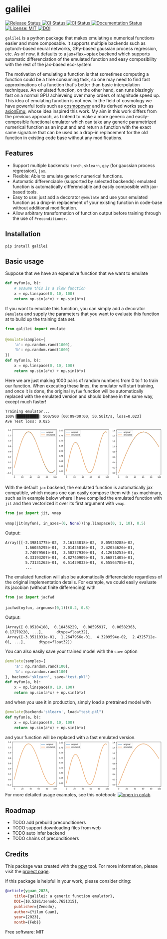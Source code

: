 # galilei
<a href="https://pypi.python.org/pypi/galilei">
    <img src="https://img.shields.io/pypi/v/galilei.svg"
        alt = "Release Status">
</a>
<a href="https://github.com/guanyilun/galilei/actions">
    <img src="https://github.com/guanyilun/galilei/actions/workflows/release.yml/badge.svg?branch=master" alt="CI Status">
</a>
<a href="https://github.com/guanyilun/galilei/actions">
    <img src="https://github.com/guanyilun/galilei/actions/workflows/dev.yml/badge.svg?branch=master" alt="CI Status">
</a>
<a href="https://guanyilun.github.io/galilei/">
    <img src="https://img.shields.io/website/https/guanyilun.github.io/galilei/index.html.svg?label=docs&down_message=unavailable&up_message=available" alt="Documentation Status">
</a>
<a href="https://opensource.org/licenses/MPL-2.0">
<img src="https://img.shields.io/badge/License-MIT-yellow.svg" alt="License: MIT">
</a>
<a href="https://zenodo.org/badge/latestdoi/594445054"><img src="https://zenodo.org/badge/594445054.svg" alt="DOI"></a>

`galilei` is a python package that makes emulating a numerical functions easier and more composable. It supports multiple backends such as pytorch-based neural networks, GPy-based gaussian process regression, etc. As of now, it defaults to a jax+flax+optax backend which supports automatic differenciation of the emulated function and easy composibility with the rest of the jax-based eco-system.

The motivation of emulating a function is that sometimes computing a function could be a time consuming task, so one may need to find fast approximations of a function that's better than basic interpolation techniques. An emulated function, on the other hand, can runs blazingly fast on a normal GPU achieveing over many orders of magnitude speed up. This idea of emulating function is not new. In the field of cosmology we have powerful tools such as
[cosmopower](https://github.com/alessiospuriomancini/cosmopower) and its derived works such as [axionEmu](https://github.com/keirkwame/axionEmu), whose idea inspired this work. My aim in this work differs from the previous approach, as I intend to make a more generic and easily-composible functional emulator which can take any generic parametrized numerical function as an input and and return a function with the exact same signature that can be used as a drop-in replacement for the old function in existing code base without any modifications.

## Features
- Support multiple backends: `torch`, `sklearn`, `gpy` (for gaussian process regression), `jax`.
- Flexible: Able to emulate generic numerical functions.
- Automatic differenciable (supported by selected backends): emulated function is automatically differenciable and easily composible with jax-based tools.
- Easy to use: just add a decorator `@emulate` and use your emulated function as a drop-in replacement of your existing function in code-base without additional modification.
- Allow arbitrary transformation of function output before training through the use of `Preconditioner`.


## Installation
```
pip install galilei
```

## Basic usage
Suppose that we have an expensive function that we want to emulate
```python
def myfun(a, b):
    # assume this is a slow function
    x = np.linspace(0, 10, 100)
    return np.sin(a*x) + np.sin(b*x)
```
If you want to emulate this function, you can simply add a decorator `@emulate` and supply the parameters that you want to evaluate this function at to build up the training data set.

```python
from galilei import emulate

@emulate(samples={
    'a': np.random.rand(1000),
    'b': np.random.rand(1000)
})
def myfun(a, b):
    x = np.linspace(0, 10, 100)
    return np.sin(a*x) + np.sin(b*x)
```
Here we are just making 1000 pairs of random numbers from 0 to 1 to train our function. When executing these lines, the emulator will start training, and once it is done, the original `myfun` function will be automatically replaced with the emulated version and should behave in the same way, except much faster!
```
Training emulator...
100%|██████████| 500/500 [00:09<00:00, 50.50it/s, loss=0.023]
Ave Test loss: 0.025
```
![Comparison](https://github.com/guanyilun/galilei/raw/master/data/demo.png)

With the default `jax` backend, the emulated function is automatically jax compatible, which means one can easily compose them with `jax` machinary, such as in example below where I have compiled the emulated function with `jit` and then vectorized it over its first argument with `vmap`.
```python
from jax import jit, vmap

vmap(jit(myfun), in_axes=(0, None))(np.linspace(0, 1, 10), 0.5)
```
Output:
```
Array([[-2.39813775e-02,  2.16133818e-02,  8.05920288e-02,
         1.66035295e-01,  2.01425016e-01,  2.42054626e-01,
         2.74079561e-01,  3.50277930e-01,  4.12616253e-01,
         4.33193207e-01,  4.82740909e-01,  5.66871405e-01,
         5.73131263e-01,  6.51429832e-01,  6.55564785e-01,
         ...
```
The emulated function will also be automatically differenciable regardless of the original implementation details. For example, we could easily evaluate its jacobian (without finite differencing) with
```python
from jax import jacfwd

jacfwd(myfun, argnums=(0,1))(0.2, 0.8)
```
Output:
```
(Array([ 0.05104188,  0.18436229,  0.08595917,  0.06582363,  0.17270228, ...],      dtype=float32),
 Array([-3.3511031e-01,  1.2647966e-01,  4.3209594e-02,  2.4325712e-01, ...],      dtype=float32))
```
You can also easily save your trained model with the `save` option
```python
@emulate(samples={
    'a': np.random.rand(100),
    'b': np.random.rand(100)
}, backend='sklearn', save="test.pkl")
def myfun(a, b):
    x = np.linspace(0, 10, 100)
    return np.sin(a*x) + np.sin(b*x)
```
and when you use it in production, simply load a pretrained model with
```python
@emulate(backend='sklearn', load="test.pkl")
def myfun(a, b):
    x = np.linspace(0, 10, 100)
    return np.sin(a*x) + np.sin(b*x)
```
and your function will be replaced with a fast emulated version.
![Comparison2](https://github.com/guanyilun/galilei/raw/master/data/demo2.png)
For more detailed usage examples, see this notebook:
<a href="https://colab.research.google.com/drive/1_pvuAIqLUz4gV1vxytueb7AMR6Jmx-8n?usp=sharing">
<img src="https://user-content.gitlab-static.net/dfbb2c197c959c47da3e225b71504edb540e21d6/68747470733a2f2f636f6c61622e72657365617263682e676f6f676c652e636f6d2f6173736574732f636f6c61622d62616467652e737667" alt="open in colab">
</a>
## Roadmap

* TODO add prebuild preconditioners
* TODO support downloading files from web
* TODO auto infer backend
* TODO chains of preconditioners

## Credits
This package was created with the [ppw](https://zillionare.github.io/python-project-wizard) tool. For more information, please visit the [project page](https://zillionare.github.io/python-project-wizard/).

If this package is helpful in your work, please consider citing:
```bibtex
@article{yguan_2023,
    title={galilei: a generic function emulator},
    DOI={10.5281/zenodo.7651315},
    publisher={Zenodo},
    author={Yilun Guan},
    year={2023},
    month={Feb}}
```

Free software: MIT
